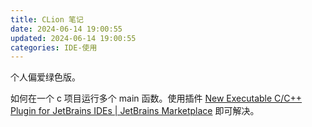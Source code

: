 ```yaml
---
title: CLion 笔记
date: 2024-06-14 19:00:55
updated: 2024-06-14 19:00:55
categories: IDE-使用
---
```


个人偏爱绿色版。

如何在一个 c 项目运行多个 main 函数。使用插件 [New Executable C/C++ Plugin for JetBrains IDEs | JetBrains Marketplace](https://plugins.jetbrains.com/plugin/12078-new-executable-c-c-) 即可解决。

<!-- more -->
